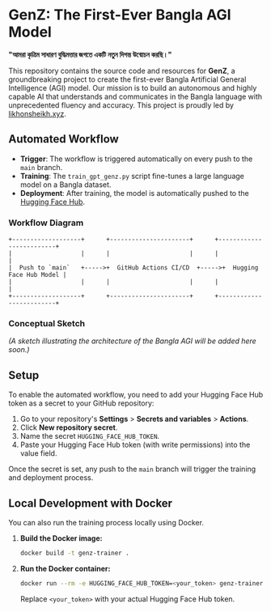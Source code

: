 # GenZ: The First-Ever Bangla AGI Model

**"আমরা কৃত্রিম সাধারণ বুদ্ধিমত্তার জগতে একটি নতুন দিগন্ত উন্মোচন করছি।"**

This repository contains the source code and resources for **GenZ**, a groundbreaking project to create the first-ever Bangla Artificial General Intelligence (AGI) model. Our mission is to build an autonomous and highly capable AI that understands and communicates in the Bangla language with unprecedented fluency and accuracy. This project is proudly led by [likhonsheikh.xyz](https://likhonsheikh.xyz).

## Automated Workflow

- **Trigger**: The workflow is triggered automatically on every push to the `main` branch.
- **Training**: The `train_gpt_genz.py` script fine-tunes a large language model on a Bangla dataset.
- **Deployment**: After training, the model is automatically pushed to the [Hugging Face Hub](https://huggingface.co/likhonsdev/GenZ).

### Workflow Diagram

```
+-------------------+      +----------------------+      +-------------------------+
|                   |      |                      |      |                         |
|  Push to `main`   +----->+  GitHub Actions CI/CD  +----->+  Hugging Face Hub Model |
|                   |      |                      |      |                         |
+-------------------+      +----------------------+      +-------------------------+
```

### Conceptual Sketch
*(A sketch illustrating the architecture of the Bangla AGI will be added here soon.)*

## Setup

To enable the automated workflow, you need to add your Hugging Face Hub token as a secret to your GitHub repository:

1.  Go to your repository's **Settings** > **Secrets and variables** > **Actions**.
2.  Click **New repository secret**.
3.  Name the secret `HUGGING_FACE_HUB_TOKEN`.
4.  Paste your Hugging Face Hub token (with write permissions) into the value field.

Once the secret is set, any push to the `main` branch will trigger the training and deployment process.

## Local Development with Docker

You can also run the training process locally using Docker.

1.  **Build the Docker image:**
    ```bash
    docker build -t genz-trainer .
    ```

2.  **Run the Docker container:**
    ```bash
    docker run --rm -e HUGGING_FACE_HUB_TOKEN=<your_token> genz-trainer
    ```
    Replace `<your_token>` with your actual Hugging Face Hub token.
